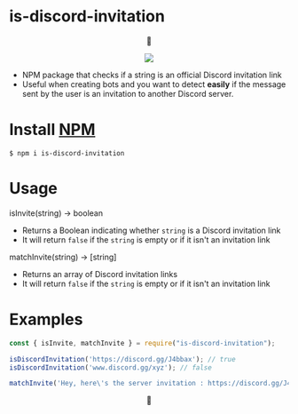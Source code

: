 # is-discord-invitation

<p align="center">🤖</p>

<p align="center"><a href="https://nodei.co/npm/is-discord-invitation/"><img src="https://nodei.co/npm/is-discord-invitation.png"></a></p>

* NPM package that checks if a string is an official Discord invitation link
* Useful when creating bots and you want to detect **easily** if the message sent by the user is an invitation to another Discord server.

# Install [NPM](https://www.npmjs.com/package/is-discord-invitation)

 `$ npm i is-discord-invitation`

# Usage

isInvite(string) -> boolean
- Returns a Boolean indicating whether `string` is a  Discord invitation link
- It will return `false` if the `string` is empty or if it isn't an invitation link

matchInvite(string) -> [string]
- Returns an array of Discord invitation links
- It will return `false` if the `string` is empty or if it isn't an invitation link

# Examples

```js
const { isInvite, matchInvite } = require("is-discord-invitation");

isDiscordInvitation('https://discord.gg/J4bbax'); // true
isDiscordInvitation('www.discord.gg/xyz'); // false

matchInvite('Hey, here\'s the server invitation : https://discord.gg/J4bbax ! And here\'s another one: https://discord.com/invite/qS2Sxgy'); // ['https://discord.gg/J4bbax', 'https://discord.gg/J4bbax']
```

<p align="center">🤖</p>